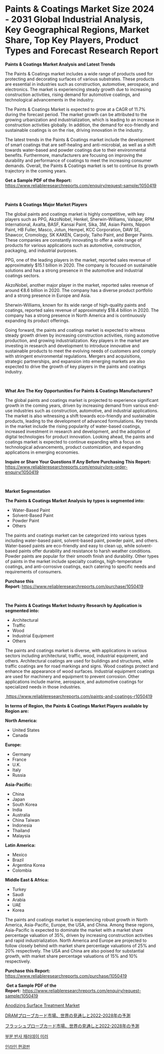 <p><h1>Paints & Coatings Market Size 2024 - 2031 Global Industrial Analysis, Key Geographical Regions, Market Share, Top Key Players, Product Types and Forecast Research Report</h1></p><p><strong>Paints & Coatings Market Analysis and Latest Trends</strong></p>
<p><p>The Paints & Coatings market includes a wide range of products used for protecting and decorating surfaces of various substrates. These products are essential in industries such as construction, automotive, aerospace, and electronics. The market is experiencing steady growth due to increasing construction activities, rising demand for automotive coatings, and technological advancements in the industry.</p><p>The Paints & Coatings Market is expected to grow at a CAGR of 11.7% during the forecast period. The market growth can be attributed to the growing urbanization and industrialization, which is leading to an increase in construction activities globally. In addition, the demand for eco-friendly and sustainable coatings is on the rise, driving innovation in the industry.</p><p>The latest trends in the Paints & Coatings market include the development of smart coatings that are self-healing and anti-microbial, as well as a shift towards water-based and powder coatings due to their environmental benefits. Furthermore, manufacturers are focusing on improving the durability and performance of coatings to meet the increasing consumer demands. Overall, the Paints & Coatings market is set to continue its growth trajectory in the coming years.</p></p>
<p><strong>Get a Sample PDF of the Report:&nbsp;</strong> <a href="https://www.reliableresearchreports.com/enquiry/request-sample/1050419">https://www.reliableresearchreports.com/enquiry/request-sample/1050419</a></p>
<p>&nbsp;</p>
<p><strong>Paints & Coatings Major Market Players</strong></p>
<p><p>The global paints and coatings market is highly competitive, with key players such as PPG, AkzoNobel, Henkel, Sherwin-Williams, Valspar, RPM International, Axalta, BASF, Kansai Paint, Sika, 3M, Asian Paints, Nippon Paint, HB Fuller, Masco, Jotun, Hempel, KCC Corporation, DAW SE, Shawcor, Cromology, SK KAKEN, Carpoly, Taiho Paint, and Berger Paints. These companies are constantly innovating to offer a wide range of products for various applications such as automotive, construction, packaging, and industrial purposes.</p><p>PPG, one of the leading players in the market, reported sales revenue of approximately $15.1 billion in 2020. The company is focused on sustainable solutions and has a strong presence in the automotive and industrial coatings sectors.</p><p>AkzoNobel, another major player in the market, reported sales revenue of around €8.6 billion in 2020. The company has a diverse product portfolio and a strong presence in Europe and Asia.</p><p>Sherwin-Williams, known for its wide range of high-quality paints and coatings, reported sales revenue of approximately $18.4 billion in 2020. The company has a strong presence in North America and is continuously expanding its product offerings.</p><p>Going forward, the paints and coatings market is expected to witness steady growth driven by increasing construction activities, rising automotive production, and growing industrialization. Key players in the market are investing in research and development to introduce innovative and sustainable products to meet the evolving needs of customers and comply with stringent environmental regulations. Mergers and acquisitions, strategic partnerships, and expansion into emerging markets are also expected to drive the growth of key players in the paints and coatings industry.</p></p>
<p>&nbsp;</p>
<p><strong>What Are The Key Opportunities For Paints & Coatings Manufacturers?</strong></p>
<p><p>The global paints and coatings market is projected to experience significant growth in the coming years, driven by increasing demand from various end-use industries such as construction, automotive, and industrial applications. The market is also witnessing a shift towards eco-friendly and sustainable products, leading to the development of advanced formulations. Key trends in the market include the rising popularity of water-based coatings, increased investment in research and development, and the adoption of digital technologies for product innovation. Looking ahead, the paints and coatings market is expected to continue expanding with a focus on technological advancements, product customization, and expanding applications in emerging economies.</p></p>
<p><strong>Inquire or Share Your Questions If Any Before Purchasing This Report:</strong> <a href="https://www.reliableresearchreports.com/enquiry/pre-order-enquiry/1050419">https://www.reliableresearchreports.com/enquiry/pre-order-enquiry/1050419</a></p>
<p>&nbsp;</p>
<p><strong>Market Segmentation</strong></p>
<p><strong>The Paints & Coatings Market Analysis by types is segmented into:</strong></p>
<p><ul><li>Water-Based Paint</li><li>Solvent-Based Paint</li><li>Powder Paint</li><li>Others</li></ul></p>
<p><p>The paints and coatings market can be categorized into various types including water-based paint, solvent-based paint, powder paint, and others. Water-based paints are eco-friendly and easy to clean up, while solvent-based paints offer durability and resistance to harsh weather conditions. Powder paints are popular for their smooth finish and durability. Other types of paints in the market include specialty coatings, high-temperature coatings, and anti-corrosive coatings, each catering to specific needs and requirements of consumers.</p></p>
<p><strong>Purchase this Report:&nbsp;</strong><a href="https://www.reliableresearchreports.com/purchase/1050419">https://www.reliableresearchreports.com/purchase/1050419</a></p>
<p>&nbsp;</p>
<p><strong>The Paints & Coatings Market Industry Research by Application is segmented into:</strong></p>
<p><ul><li>Architectural</li><li>Traffic</li><li>Wood</li><li>Industrial Equipment</li><li>Others</li></ul></p>
<p><p>The paints and coatings market is diverse, with applications in various sectors including architectural, traffic, wood, industrial equipment, and others. Architectural coatings are used for buildings and structures, while traffic coatings are for road markings and signs. Wood coatings protect and enhance the appearance of wood surfaces. Industrial equipment coatings are used for machinery and equipment to prevent corrosion. Other applications include marine, aerospace, and automotive coatings for specialized needs in those industries.</p></p>
<p><a href="https://www.reliableresearchreports.com/paints-and-coatings-r1050419">&nbsp;https://www.reliableresearchreports.com/paints-and-coatings-r1050419</a></p>
<p><strong>In terms of Region, the Paints & Coatings Market Players available by Region are:</strong></p>
<p>
    <p> <strong> North America: </strong>
        <ul>
            <li>United States</li>
            <li>Canada</li>
        </ul>
        </p> 
    <p> <strong> Europe: </strong>
        <ul>
            <li>Germany</li>
            <li>France</li>
            <li>U.K.</li>
            <li>Italy</li>
            <li>Russia</li>
        </ul>
        </p> 
    <p> <strong> Asia-Pacific: </strong>
        <ul>
            <li>China</li>
            <li>Japan</li>
            <li>South Korea</li>
            <li>India</li>
            <li>Australia</li>
            <li>China Taiwan</li>
            <li>Indonesia</li>
            <li>Thailand</li>
            <li>Malaysia</li>
        </ul>
        </p> 
    <p> <strong> Latin America: </strong>
        <ul>
            <li>Mexico</li>
            <li>Brazil</li>
            <li>Argentina Korea</li>
            <li>Colombia</li>
        </ul>
        </p> 
    <p> <strong> Middle East & Africa: </strong>
        <ul>
            <li>Turkey</li>
            <li>Saudi</li>
            <li>Arabia</li>
            <li>UAE</li>
            <li>Korea</li>
        </ul>
    </p>
    </p>
<p><p>The paints and coatings market is experiencing robust growth in North America, Asia-Pacific, Europe, the USA, and China. Among these regions, Asia-Pacific is expected to dominate the market with a market share percentage valuation of 35%, driven by increasing construction activities and rapid industrialization. North America and Europe are projected to follow closely behind with market share percentage valuations of 25% and 20% respectively. The USA and China are also poised for substantial growth, with market share percentage valuations of 15% and 10% respectively.</p></p>
<p><strong>Purchase this Report: </strong><a href="https://www.reliableresearchreports.com/purchase/1050419">https://www.reliableresearchreports.com/purchase/1050419</a></p>
<p>&nbsp;<strong>Get a Sample PDF of the Report:&nbsp;&nbsp;</strong><a href="https://www.reliableresearchreports.com/enquiry/request-sample/1050419">https://www.reliableresearchreports.com/enquiry/request-sample/1050419</a></p>
<p><strong></strong></p>
<p><p><a href="https://github.com/cameroneffertz/Market-Research-Report-List-1/blob/main/anodizing-surface-treatment-market.md">Anodizing Surface Treatment Market</a></p><p><a href="https://github.com/AaronVargas43/Market-Research-Report-List-2/blob/main/2843217130834.md">DRAMプローブカード市場、世界の見通しと2022-2028年の予測</a></p><p><a href="https://github.com/CloydAbbott2023/Market-Research-Report-List-2/blob/main/1944443130835.md">フラッシュプローブカード市場、世界の見通しと2022-2028年の予測</a></p><p><a href="https://github.com/langcat852024/Market-Research-Report-List-1/blob/main/2537440119176.md">부분 반사 패러데이 미러</a></p><p><a href="https://github.com/vdhdwjyp90142/Market-Research-Report-List-2/blob/main/2818148119177.md">인라인 편광판</a></p></p>